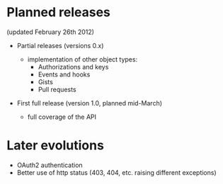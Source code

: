 Planned releases
================

(updated February 26th 2012)

* Partial releases (versions 0.x)
    * implementation of other object types:
        * Authorizations and keys
        * Events and hooks
        * Gists
        * Pull requests

* First full release (version 1.0, planned mid-March)
    * full coverage of the API

Later evolutions
================

* OAuth2 authentication
* Better use of http status (403, 404, etc. raising different exceptions)
